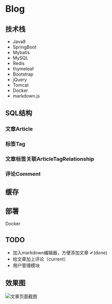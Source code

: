 # Blog 

## 技术栈

- Java8
- SpringBoot
- Mybatis
- MySQL
- Redis
- thymeleaf
- Bootstrap
- jQuery
- Tomcat
- Docker
- markdown.js

## SQL结构

### 文章Article

### 标签Tag

### 文章标签关联ArticleTagRelationship

### 评论Comment

## 缓存

## 部署

Docker

## TODO

- 加入markdown编辑器，方便添加文章 ✔(done)️
- 给文章加上评论（current）
- 用户管理模块 

## 效果图

![文章页面截图](http://images.cnblogs.com/cnblogs_com/puyangsky/1092407/o_%e5%8d%9a%e5%ae%a2%e7%95%8c%e9%9d%a2.png)